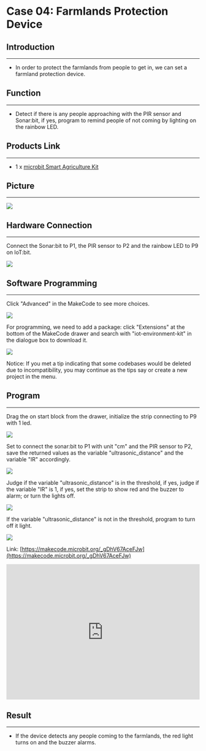 # Case 04: Farmlands Protection Device


##  Introduction
---

- In order to protect the farmlands from people to get in, we can set a farmland protection device. 

##  Function 
---
- Detect if there is any people approaching with the PIR sensor and Sonar:bit,  if yes, program to remind people of not coming by lighting on the rainbow LED. 

## Products Link
---
- 1 x [microbit Smart Agriculture Kit]()

## Picture
---
![](./images/microbit-Smart-Agriculture-Kit-case-01-02.png)

## Hardware Connection
---

Connect the Sonar:bit to P1, the PIR sensor to P2 and the rainbow LED to P9 on IoT:bit. 

![](./images/microbit-Smart-Agriculture-Kit-case-04-03.png)

## Software Programming 

---

Click "Advanced" in the MakeCode to see more choices.

![](./images/microbit-Smart-Agriculture-Kit-case-01-04.png)

For programming, we need to add a package: click "Extensions" at the bottom of the MakeCode drawer and search with "iot-environment-kit" in the dialogue box to download it. 

![](./images/microbit-Smart-Agriculture-Kit-case-01-05.png)

Notice: If you met a tip indicating that some codebases would be deleted due to incompatibility, you may continue as the tips say or create a new project in the menu. 

## Program

---

Drag the on start block from the drawer, initialize the strip connecting to P9 with 1 led. 

![](./images/microbit-Smart-Agriculture-Kit-case-04-07.png)

Set to connect the sonar:bit to P1 with unit "cm" and the PIR sensor to P2, save the returned values as the variable "ultrasonic_distance" and the variable "IR" accordingly. 

![](./images/microbit-Smart-Agriculture-Kit-case-04-08.png)

Judge if the variable "ultrasonic_distance" is in the threshold, if yes, judge if the variable "IR" is 1, if yes, set the strip to show red and the buzzer to alarm; or turn the lights off. 

![](./images/microbit-Smart-Agriculture-Kit-case-04-09.png)

If the variable "ultrasonic_distance" is not in the threshold, program to turn off it light. 

![](./images/microbit-Smart-Agriculture-Kit-case-04-10.png)

Link: [https://makecode.microbit.org/_gDhV67AceFJw](https://makecode.microbit.org/_gDhV67AceFJw)

<div style="position:relative;height:0;padding-bottom:70%;overflow:hidden;">
<iframe style="position:absolute;top:0;left:0;width:100%;height:100%;" src="https://makecode.microbit.org/#pub:https://makecode.microbit.org/_gDhV67AceFJw" frameborder="0" sandbox="allow-popups allow-forms allow-scripts allow-same-origin">
</iframe>
</div>  


## Result
---
- If the device detects any people coming to the farmlands, the red light turns on and the buzzer alarms. 



